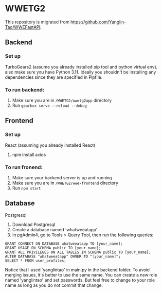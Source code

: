 # WWETG2
This repository is migrated from https://github.com/Yanglin-Tao/WWEFastAPI.
## Backend
### Set up 
TurboGears2 (assume you already installed pip tool and python virtual env), also make sure you have Python 3.11.
Ideally you shouldn't be installing any dependencies since they are specified in Pipfile.
### To run backend:
1. Make sure you are in `/WWETG2/wwetg2app` directory
2. Run `gearbox serve --reload --debug`

## Frontend
### Set up 
React (assuming you already installed React)
1. npm install axios
### To run fronend:
1. Make sure your backend server is up and running
2. Make sure you are in `/WWETG2/wwe-frontend` directory
3. Run `npm start`

## Database
Postgresql
1. Download Postgresql
2. Create a database named 'whatweeatapp'
3. In pgAdmin4, go to Tools > Query Tool, then run the following queries:
```
GRANT CONNECT ON DATABASE whatweeatapp TO [your_name];
GRANT USAGE ON SCHEMA public TO [your_name];
GRANT ALL PRIVILEGES ON ALL TABLES IN SCHEMA public TO [your_name];
ALTER DATABASE "whatweeatapp" OWNER TO "[your_name]";
SELECT * FROM user_profiles;
```
Notice that I used 'yanglintao' in main.py in the backend folder. To avoid merging issues, it's better to use the same name. You can create a new role named 'yanglintao' and set passwords. But feel free to change to your role name as long as you do not commit that change.